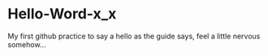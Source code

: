 # Hello-Word-x_x
My first github practice to say a hello as the guide says, feel a little nervous somehow...
